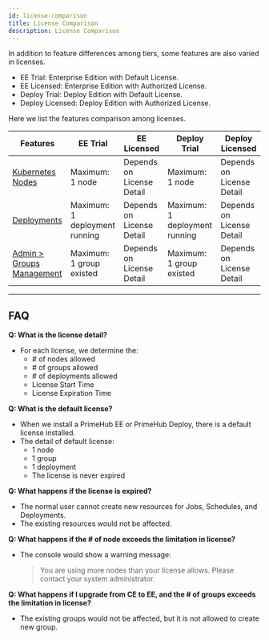 ```yaml
---
id: license-comparison
title: License Comparison
description: License Comparison
---
```


In addition to feature differences among tiers, some features are also varied in licenses.

+ <span class="ee-trial">EE Trial</span>: Enterprise Edition with Default License.
+ <span class="ee-licensed">EE Licensed</span>: Enterprise Edition with Authorized License.
+ <span class="deploy-trial">Deploy Trial</span>: Deploy Edition with Default License.
+ <span class="deploy-licensed">Deploy Licensed</span>: Deploy Edition with Authorized License.

Here we list the features comparison among licenses.

|Features|<span class="ee-trial">EE Trial</span>|<span class="ee-licensed">EE Licensed</span>|<span class="deploy-trial">Deploy Trial</span>|<span class="deploy-licensed">Deploy Licensed</span>|
|-|-|-|-|-|
|[Kubernetes Nodes](getting_started/prerequisites)|Maximum: 1 node |Depends on License Detail |Maximum: 1 node |Depends on License Detail |
|[Deployments](model-deployment-feature)|Maximum: 1 deployment running |Depends on License Detail |Maximum: 1 deployment running |Depends on License Detail |
|[Admin > Groups Management](guide_manual/admin-group)|Maximum: 1 group existed|Depends on License Detail |Maximum: 1 group existed |Depends on License Detail |

---

## FAQ

**Q: What is the license detail?**
- For each license, we determine the:
  - \# of nodes allowed
  - \# of groups allowed
  - \# of deployments allowed
  - License Start Time
  - License Expiration Time

**Q: What is the default license?**
- When we install a PrimeHub EE or PrimeHub Deploy, there is a default license installed.
- The detail of default license:
  - 1 node
  - 1 group
  - 1 deployment
  - The license is never expired

**Q: What happens if the license is expired?**
- The normal user cannot create new resources for Jobs, Schedules, and Deployments.
- The existing resources would not be affected.

**Q: What happens if the # of node exceeds the limitation in license?**
- The console would show a warning message:
  > You are using more nodes than your license allows. Please contact your system administrator.

**Q: What happens if I upgrade from CE to EE, and the # of groups exceeds the limitation in license?**
- The existing groups would not be affected, but it is not allowed to create new group.
